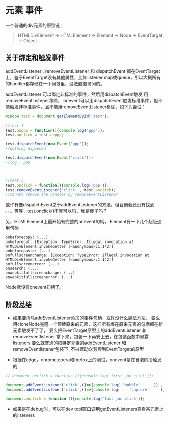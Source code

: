 # 元素 事件

一个普通的div元素的原型链：
> HTMLDivElement -> HTMLElement -> Element -> Node -> EventTarget -> Object

## 关于绑定和触发事件
addEventListener , removeEventListener 和 dispatchEvent 都在EventTarget上，鉴于EventTarget没有其他属性，比如listener map或queue，所以大概所有的handler都存储在一个闭包里，没法直接访问的。

addEventListener 可以绑定非标准的事件，然后用dispatchEvent触发,用removeEventListener移除，
onevent可以用dispatchEvent触发标准事件，但不能触发非标准事件，且不能用removeEventListener移除，如下为尝试：
```js
window.test = document.getElementById('test');

//test 1
test.onppp = function(){console.log('ppp')};
test.onclick = test.onppp;

test.dispatchEvent(new Event('ppp'));
//nothing happened

test.dispatchEvent(new Event('click'));
//log : ppp



//test 2
test.onclick = function(){console.log('ppp')};
test.removeEventListener('click' , test.onclick);
//cannot remove the handler by removeEventListener
```
或许有像dispatchEvent之于addEventListener的方法，但目前我还没有找到
。。。等等，test.onclick()不就可以吗，我是傻子吗？

另，HTMLElement上最开始有完整的onevent句柄，
Element有一下几个超级通用句柄
```
onbeforecopy: (...)
onbeforecut: [Exception: TypeError: Illegal invocation at HTMLDivElement.invokeGetter (<anonymous>:1:142)]
onbeforepaste: (...)
onfullscreenchange: [Exception: TypeError: Illegal invocation at HTMLDivElement.invokeGetter (<anonymous>:1:142)]
onfullscreenerror: (...)
onsearch: (...)
onwebkitfullscreenchange: (...)
onwebkitfullscreenerror: (...)
```
Node就没有onevent句柄了。

## 阶段总结

-   如果要清除addEventListener添加的事件句柄，或许没什么魔法方法，
要么用cloneNode克隆一个顶替原来的元素，这样所有绑在原来元素的句柄都在新元素触发不了了，
要么把EventTarget原型上的addEventListener 和 removeEventlistener 拿下来，包装一下再安上去，在包装函数中暴露listeners
要么就普通的把特定元素的addEventListener 和 removeEventlistener包装下 ,不兴师动众劳烦到EventTarget的原型

-   根据在edge，chrome,opera和firefox上的测试，onevent是在冒泡阶段触发的
```js
// document.onclick = function (){console.log('first ,on click')};

document.addEventListener('click',()=>{console.log( 'bubble'      )} , false);
document.addEventListener('click',()=>{console.log(    'capture'     )} , true);

document.onclick = function (){console.log('last ,on click')};
```
-   如果是在debug时，可以在dev tool窗口调用getEventListeners查看某元素上的listeners